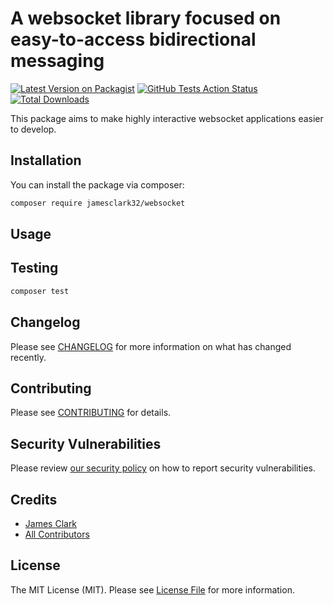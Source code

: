 # A websocket library focused on easy-to-access bidirectional messaging

[![Latest Version on Packagist](https://img.shields.io/packagist/v/jamesclark32/interactive-websocket.svg?style=flat-square)](https://packagist.org/packages/jamesclark32/interactive-websocket)
[![GitHub Tests Action Status](https://img.shields.io/github/workflow/status/jamesclark32/interactive-websocket/Tests?label=tests)](https://github.com/jamesclark32/interactive-websocket/actions?query=workflow%3ATests+branch%3Amaster)
[![Total Downloads](https://img.shields.io/packagist/dt/jamesclark32/interactive-websocket.svg?style=flat-square)](https://packagist.org/packages/jamesclark32/interactive-websocket)


This package aims to make highly interactive websocket applications easier to develop. 

## Installation

You can install the package via composer:

```bash
composer require jamesclark32/websocket
```

## Usage

## Testing

```bash
composer test
```

## Changelog

Please see [CHANGELOG](CHANGELOG.md) for more information on what has changed recently.

## Contributing

Please see [CONTRIBUTING](.github/CONTRIBUTING.md) for details.

## Security Vulnerabilities

Please review [our security policy](../../security/policy) on how to report security vulnerabilities.

## Credits

- [James Clark](https://github.com/jamesclark32)
- [All Contributors](../../contributors)

## License

The MIT License (MIT). Please see [License File](LICENSE.md) for more information.
